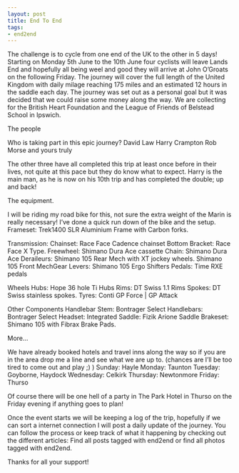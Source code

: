 ```yaml
---
layout: post
title: End To End
tags:
- end2end
---
```

The challenge is to cycle from one end of the UK to the other in 5 days!
Starting on Monday 5th June to the 10th June four cyclists will leave Lands End and hopefully all being weel and good they will arrive at John O’Groats on the following Friday.
The journey will cover the full length of the United Kingdom with daily milage reaching 175 miles and an estimated 12 hours in the saddle each day.
The journey was set out as a personal goal but it was decided that we could raise some money along the way. We are collecting for the British Heart Foundation and the League of Friends of Belstead School in Ipswich.

The people

Who is taking part in this epic journey?
David Law
Harry Crampton
Rob Morse
and yours truly

The other three have all completed this trip at least once before in their lives, not quite at this pace but they do know what to expect. Harry is the main man, as he is now on his 10th trip and has completed the double; up and back!

The equipment.

I will be riding my road bike for this, not sure the extra weight of the Marin is really necessary! I’ve done a quick run down of the bike and the setup.
Frameset:
Trek1400 SLR Aluminium Frame with Carbon forks.

Transmission:
Chainset: Race Face Cadence chainset
Bottom Bracket: Race Face X Type.
Freewheel: Shimano Dura Ace cassette
Chain: Shimano Dura Ace
Deraileurs: Shimano 105 Rear Mech with XT jockey wheels.
Shimano 105 Front MechGear Levers: Shimano 105 Ergo Shifters
Pedals: Time RXE pedals

Wheels
Hubs: Hope 36 hole Ti Hubs
Rims: DT Swiss 1.1 Rims
Spokes: DT Swiss stainless spokes.
Tyres: Conti GP Force | GP Attack

Other Components
Handlebar Stem: Bontrager Select
Handlebars: Bontrager Select
Headset: Integrated
Saddle: Fizik Arione Saddle
Brakeset: Shimano 105 with Fibrax Brake Pads.

More…

We have already booked hotels and travel inns along the way so if you are in the area drop me a line and see what we are up to. (chances are I’ll be too tired to come out and play ;) )
Sunday: Hayle
Monday: Taunton
Tuesday: Goyborne, Haydock
Wednesday: Celkirk
Thursday: Newtonmore
Friday: Thurso

Of course there will be one hell of a party in The Park Hotel in Thurso on the Friday evening if anything goes to plan!

Once the event starts we will be keeping a log of the trip, hopefully if we can sort a internet connection I will post a daily update of the journey.
You can follow the process or keep track of what it happening by checking out the different articles:
Find all posts tagged with end2end or find all photos tagged with end2end.

Thanks for all your support!

